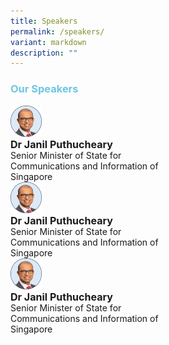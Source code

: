 ```yaml
---
title: Speakers
permalink: /speakers/
variant: markdown
description: ""
---
```

<section class="bp-section">
	<div class="bp-container content padding--top--lg padding--bottom--xl">
			 <section class="row">
				 <div class="col is-8 is-offset-2 print-content">
					 <div>
						 <h3 style="font-weight: bold; color: #6dc7e0;">Our Speakers</h3>
					 </div>
					 <div class="bp-section font">
						 <div class="bp-container is-fluid has-text-centered">
							 <div class="row">
								 <div></div>
								 <div class="col is-4">
									 <a href="/john-lim" class="speaker">
										 </a>
									 <div class="speaker-image-wrapper">
										 <a href="/john-lim" class="speaker">
											 <img height="50" width="50" alt="Dr Janil Puthucheary" src="/images/Speaker%20Photos%20(Round)/Dr_Janil.png">
									 </a>
										 </div>
										 <h4 style="font-size: 16px; margin: 0; line-height: 18px" class="speaker-name text-ellipsis">Dr Janil Puthucheary</h4>
										 <div style="font-size: 14px;" class="speaker-position text-ellipsis">
											 Senior Minister of State for <br>
											 Communications and Information of<br>
											 Singapore
										 </div>				 
								 </div>
								 <div></div>
								 				 <div></div>
								 <div class="col is-4">
									 <a href="/john-lim" class="speaker">
										 </a>
									 <div class="speaker-image-wrapper">
										 <a href="/john-lim" class="speaker">
											 <img height="50" width="50" alt="Dr Janil Puthucheary" src="/images/Speaker%20Photos%20(Round)/Dr_Janil.png">
									 </a>
										 </div>
										 <h4 style="font-size: 16px; margin: 0; line-height: 18px" class="speaker-name text-ellipsis">Dr Janil Puthucheary</h4>
										 <div style="font-size: 14px;" class="speaker-position text-ellipsis">
											 Senior Minister of State for <br>
											 Communications and Information of<br>
											 Singapore
										 </div>				 
								 </div>
								 <div></div>
								 				 <div></div>
								 <div class="col is-4">
									 <a href="/john-lim" class="speaker">
										 </a>
									 <div class="speaker-image-wrapper">
										 <a href="/john-lim" class="speaker">
											 <img height="50" width="50" alt="Dr Janil Puthucheary" src="/images/Speaker%20Photos%20(Round)/Dr_Janil.png">
									 </a>
										 </div>
										 <h4 style="font-size: 16px; margin: 0; line-height: 18px" class="speaker-name text-ellipsis">Dr Janil Puthucheary</h4>
										 <div style="font-size: 14px;" class="speaker-position text-ellipsis">
											 Senior Minister of State for <br>
											 Communications and Information of<br>
											 Singapore
										 </div>				 
								 </div>
								 <div></div>
							 </div>
						 </div>
					 </div>
				 </div>
		</section>
	</div>
</section>